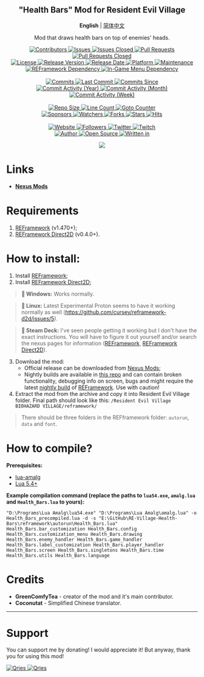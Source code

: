 <p align="center">
	<h2 align="center"><b>"Health Bars" Mod for Resident Evil Village</b></h2>
	<p align="center">
		<b>English</b> | <a href="README_CN.md">简体中文</a>
	</p>
	<p align="center">Mod that draws health bars on top of enemies' heads.</p>
</p>

<p align="center">
	<a href="https://github.com/GreenComfyTea/RE-Village-Health-Bars/graphs/contributors">
		<img alt="Contributors" src="https://custom-icon-badges.demolab.com/github/contributors/GreenComfyTea/RE-Village-Health-Bars?logo=person-add" />
	</a>
	<a href="https://github.com/GreenComfyTea/RE-Village-Health-Bars/issues">
		<img alt="Issues" src="https://custom-icon-badges.demolab.com/github/issues/GreenComfyTea/RE-Village-Health-Bars?logo=issue-opened" />
	</a>
	<a href="https://github.com/GreenComfyTea/RE-Village-Health-Bars/issues">
		<img alt="Issues Closed" src="https://custom-icon-badges.demolab.com/github/issues-closed/GreenComfyTea/RE-Village-Health-Bars?logo=issue-closed" />
	</a>
	<a href="https://github.com/GreenComfyTea/RE-Village-Health-Bars/pulls">
		<img alt="Pull Requests" src="https://custom-icon-badges.demolab.com/github/issues-pr/GreenComfyTea/RE-Village-Health-Bars?logo=git-pull-request" />
	</a>
	<a href="https://github.com/GreenComfyTea/RE-Village-Health-Bars/pulls">
		<img alt="Pull Requests Closed" src="https://custom-icon-badges.demolab.com/github/issues-pr-closed/GreenComfyTea/RE-Village-Health-Bars?logo=git-pull-request-closed" />
	</a>
	<br>
	<a href="https://github.com/GreenComfyTea/RE-Village-Health-Bars/blob/main/LICENSE">
		<img alt="License" src="https://custom-icon-badges.demolab.com/github/license/GreenComfyTea/RE-Village-Health-Bars?logo=law" />
	</a>
	<a href="https://github.com/GreenComfyTea/RE-Village-Health-Bars/releases">
		<img alt="Release Version" src="https://custom-icon-badges.demolab.com/github/v/release/GreenComfyTea/RE-Village-Health-Bars?logo=tag" />
	</a>
	<a href="https://github.com/GreenComfyTea/RE-Village-Health-Bars/releases">
		<img alt="Release Date" src="https://custom-icon-badges.demolab.com/github/release-date/GreenComfyTea/RE-Village-Health-Bars?logo=clock" />
	</a>
	<a href="">
		<img alt="Platform" src="https://custom-icon-badges.demolab.com/badge/platform-win%20%7C%20linux%20%7C%20steam%20deck-blue?logo=device-desktop" />
	</a>
	<a href="">
		<img alt="Maintenance" src="https://custom-icon-badges.demolab.com/maintenance/yes/2023?logo=tools" />
	</a>
	<br>
	<a href="https://www.nexusmods.com/residentevilvillage/mods/60">
		<img alt="REFramework Dependency" src="https://custom-icon-badges.demolab.com/badge/dependency-REFramework%20v1.470%2B-green?logo=package-dependencies" />
	</a>
   	<a href="https://www.nexusmods.com/residentevilvillage/mods/400">
		<img alt="In-Game Menu Dependency" src="https://custom-icon-badges.demolab.com/badge/dependency-REFramework%20Direct2D%20v0.4.0%2B-yellow?logo=package-dependencies" />
	</a>
		<br>
	<br>
	<a href="https://github.com/GreenComfyTea/RE-Village-Health-Bars/commits/main">
		<img alt="Commits" src="https://custom-icon-badges.demolab.com/github/commit-activity/t/GreenComfyTea/RE-Village-Health-Bars?logo=git-commit" />
	</a>
	<a href="https://github.com/GreenComfyTea/RE-Village-Health-Bars/commits/main">
		<img alt="Last Commit" src="https://custom-icon-badges.demolab.com/github/last-commit/GreenComfyTea/RE-Village-Health-Bars?logo=git-commit" />
	</a>
	<a href="https://github.com/GreenComfyTea/RE-Village-Health-Bars/commits/main">
		<img alt="Commits Since" src="https://custom-icon-badges.demolab.com/github/commits-since/GreenComfyTea/RE-Village-Health-Bars/latest?logo=git-commit" />
	</a>
	<br>
	<a href="https://github.com/GreenComfyTea/RE-Village-Health-Bars/graphs/commit-activity">
		<img alt="Commit Activity (Year)" src="https://custom-icon-badges.demolab.com/github/commit-activity/y/GreenComfyTea/RE-Village-Health-Bars?logo=pulse" />
	</a>
	<a href="https://github.com/GreenComfyTea/RE-Village-Health-Bars/graphs/commit-activity">
		<img alt="Commit Activity (Month)" src="https://custom-icon-badges.demolab.com/github/commit-activity/m/GreenComfyTea/RE-Village-Health-Bars?logo=pulse" />
	</a>
	<a href="https://github.com/GreenComfyTea/RE-Village-Health-Bars/graphs/commit-activity">
		<img alt="Commit Activity (Week)" src="https://custom-icon-badges.demolab.com/github/commit-activity/w/GreenComfyTea/RE-Village-Health-Bars?logo=pulse" />
	</a>
	<br>
	<br>
	<a href="">
		<img alt="Repo Size" src="https://custom-icon-badges.demolab.com/github/repo-size/GreenComfyTea/RE-Village-Health-Bars?logo=database" />
	</a>
	<a href="">
		<img alt="Line Count" src="https://sloc.xyz/github/GreenComfyTea/RE-Village-Health-Bars" />
	</a>
	<a href="">
		<img alt="Goto Counter" src="https://custom-icon-badges.demolab.com/github/search/GreenComfyTea/RE-Village-Health-Bars/goto?logo=git-compare" />
	</a>
	<br>
	<a href="https://github.com/sponsors/GreenComfyTea">
		<img alt="Sponsors" src="https://custom-icon-badges.demolab.com/github/sponsors/GreenComfyTea?logo=heart" />
	</a>
	<a href="https://github.com/GreenComfyTea/RE-Village-Health-Bars/watchers">
		<img alt="Watchers" src="https://custom-icon-badges.demolab.com/github/watchers/GreenComfyTea/RE-Village-Health-Bars?logo=eye" />
	</a>
	<a href="https://github.com/GreenComfyTea/RE-Village-Health-Bars/forks">
		<img alt="Forks" src="https://custom-icon-badges.demolab.com/github/forks/GreenComfyTea/RE-Village-Health-Bars?logo=repo-forked" />
	</a>
	<a href="https://github.com/GreenComfyTea/RE-Village-Health-Bars/stargazers">
		<img alt="Stars" src="https://custom-icon-badges.demolab.com/github/stars/GreenComfyTea/RE-Village-Health-Bars?logo=star" />
	</a>
	<a href="https://github.com/GreenComfyTea/RE-Village-Health-Bars/graphs/traffic">
		<img alt="Hits" src="https://custom-icon-badges.demolab.com/endpoint?url=https://hits.dwyl.com/GreenComfyTea/RE-Village-Health-Bars.json?color=blue&logo=eye" />
	</a>
	<br>
	<br>
	<a href="https://www.nexusmods.com/residentevil42023/mods/84">
		<img alt="Website" src="https://custom-icon-badges.demolab.com/website?down_color=red&down_message=down&up_color=brightgreen&up_message=up&logo=link&url=https://www.nexusmods.com/residentevil42023/mods/84" />
	</a>
	<a href="https://github.com/GreenComfyTea?tab=followers">
		<img alt="Followers" src="https://custom-icon-badges.demolab.com/github/followers/GreenComfyTea?logo=people" />
	</a>
	<a href="https://twitter.com/GreenComfyTea">
		<img alt="Twitter" src="https://img.shields.io/twitter/follow/GreenComfyTea?logo=twitter" />
	</a>
	<a href="https://www.twitch.tv/GreenComfyTea">
		<img alt="Twitch" src="https://img.shields.io/twitch/status/GreenComfyTea?logo=twitch" />
	</a>
	<br>
	<a href="https://github.com/GreenComfyTea">
		<img alt="Author" src="https://custom-icon-badges.demolab.com/badge/author-GreenComfyTea-green?logo=person" />
	</a>
	<a href="https://github.com/topics/open-source">
		<img alt="Open Source" src="https://img.shields.io/badge/open%20source-%20yes-brightgreen?logo=openvpn" />
	</a>
	<a href="https://cursey.github.io/reframework-book/index.html#lua-scripting">
		<img alt="Written in" src="https://custom-icon-badges.demolab.com/badge/written in-lua-000080?logo=terminal" />
	</a>
</p>

<p align="center">
	<a>
		<img align="center" src="https://user-images.githubusercontent.com/30152047/226180919-2ddaacc2-f8c7-4688-8ec0-1958da87f91a.png" />
	</a>
</p>

# Links
* **[Nexus Mods](https://www.nexusmods.com/residentevil42023/mods/84)**

# Requirements
1. [REFramework](https://www.nexusmods.com/residentevilvillage/mods/60) (v1.470+);
2. [REFramework Direct2D](https://www.nexusmods.com/residentevilvillage/mods/400) (v0.4.0+).

# How to install:
1. Install [REFramework](https://www.nexusmods.com/residentevilvillage/mods/60);
2. Install [REFramework Direct2D](https://www.nexusmods.com/residentevilvillage/mods/400);
>**:pushpin: Windows:** Works normally.

>**:pushpin: Linux:** Latest Experimental Proton seems to have it working normally as well (https://github.com/cursey/reframework-d2d/issues/5).

>**:pushpin: Steam Deck:** I've seen people getting it working but I don't have the exact instructions. You will have to figure it out yourself and/or search the nexus pages for information ([REFramework](https://www.nexusmods.com/residentevilvillage/mods/60), [REFramework Direct2D](https://www.nexusmods.com/monsterhunterrise/mods/134)).


3. Download the mod:
    * Official release can be downloaded from [Nexus Mods](https://www.nexusmods.com/residentevilvillage/mods/60);
    * Nightly builds are available in [this repo](https://github.com/GreenComfyTea/RE-Village-Health-Bars) and can contain broken functionality, debugging info on screen, bugs and might require the latest [nightly build](https://github.com/praydog/REFramework-nightly/releases) of [REFramework](https://www.nexusmods.com/residentevilvillage/mods/60). Use with caution!
4. Extract the mod from the archive and copy it into Resident Evil Village folder. Final path should look like this: `/Resident Evil Village BIOHAZARD VILLAGE/reframework/`  

> There should be three folders in the REFframework folder: `autorun`, `data` and `font`.

# How to compile?
**Prerequisites:**
+ [lua-amalg](https://github.com/siffiejoe/lua-amalg)    
+ [Lua 5.4+](https://www.lua.org/)  

**Example compilation command (replace the paths to `lua54.exe`, `amalg.lua` and `Health_Bars.lua` to yours):**

`"D:\Programs\Lua Amalg\lua54.exe" "D:\Programs\Lua Amalg\amalg.lua" -o Health_Bars_precompiled.lua -d -s "E:\GitHub\RE-Village-Health-Bars\reframework\autorun\Health_Bars.lua" Health_Bars.bar_customization Health_Bars.config Health_Bars.customization_menu Health_Bars.drawing Health_Bars.enemy_handler Health_Bars.game_handler Health_Bars.label_customization Health_Bars.player_handler Health_Bars.screen Health_Bars.singletons Health_Bars.time Health_Bars.utils Health_Bars.language`

# Credits
+ **GreenComfyTea** - creator of the mod and it's main contributor.   
+ **Coconutat** - Simplified Chinese translator.  

***
# Support

You can support me by donating! I would appreciate it! But anyway, thank you for using this mod!

 <a href="https://streamelements.com/GreenComfyTea/tip">
  <img alt="Qries" src="https://panels.twitch.tv/panel-48897356-image-c6155d48-b689-4240-875c-f3141355cb56">
</a>
<a href="https://ko-fi.com/GreenComfyTea">
  <img alt="Qries" src="https://panels.twitch.tv/panel-48897356-image-c2fcf835-87e4-408e-81e8-790789c7acbc">
</a>
